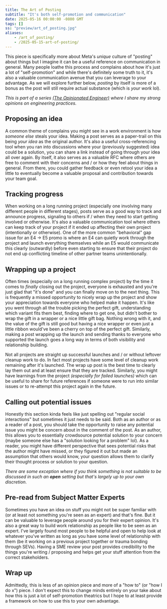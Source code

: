 ```yaml
---
title: The Art of Posting
subtitle: "It's both self-promotion and communication"
date: 2025-05-16 00:00:00 -0800 GMT
tags: []
ss: "preview/art_of_posting.jpg"
aliases:
    - /art_of_posting/
    - /2025-05-15-art-of-posting/
---
```


This piece is specifically more about Meta's _unique_ culture of "posting" about things but I imagine it can be a useful reference on communication in general. Many people loathe this process and complains about how it's just a lot of "self-promotion" and while there's definitely some truth to it, it's also a valuable communication avenue that you can leverage to your advantage. As we will explore further below, _posting_ by itself is more of a bonus as the post will still require actual substance (which is _your work_ lol).

_This is part of a series [(The Opinionated Engineer)](/blog/2025-05-04-the-opinionated-engineer/) where I share my strong opinions on engineering practices._

## Proposing an idea

A common theme of complains you might see in a work environment is how _someone else_ steals your idea. Making a post serves as a paper-trail on this being _your idea_ as the original author. It's also a useful cross-referencing tool when you ran into discussions where your (previously suggested) idea could be a solution, you can share a link instead of going through your idea all over again. By itself, it also serves as a valuable RFC where others are free to comment with their concerns and / or how they feel about things in general. From there, you could gather feedback or even retool your idea a little to eventually become a valuable proposal and contribution towards your team goal.

## Tracking progress

When working on a long running project (especially one involving many different people in different stages), posts serve as a good way to track and announce progress, signaling to others if / when they need to start getting involved or otherwise. It's also a valuable communication tool where others can keep track of your project if it ended up affecting their own project (intentionally or otherwise). One of the more common "behavioral" gap issue for an E4 -> E5 promo is where an E4 can quietly work through the project and launch everything themselves while an E5 would communicate this clearly (outwardly) before even starting to ensure that their project do not end up conflicting timeline of other partner teams unintentionally.

## Wrapping up a project

Often times (especially on a long running complex project) by the time it comes to _finally_ closing out the project, everyone is exhausted and you're just glad that "it's done" and you can finally move on to the next thing. This is frequently a missed opportunity to nicely wrap up the project and show your appreciation towards everyone who helped make it happen. It's like you went through all the trouble picking the perfect gift, understanding which variant fits them best, finding where to get one, but didn't bother to wrap the gift in a wrapper or a nice little gift bag. Nothing wrong with it, and the value of the gift is still good but having a nice wrapper or even just a little ribbon would've been a cherry on top of the perfect gift. Similarly, making a post wrapping up the launch and sending thanks to everyone who supported the launch goes a long way in terms of both visibility and relationship building.

Not all projects are straight up successful launches and / or without leftover cleanup work to do. In fact most projects have some level of cleanup work remaining after it's launched. The wrap up post is the best time to clearly lay them out and at least ensure that they are tracked. Similarly, you might have learnings from the project _(especially for failed launches)_ which can be useful to share for future references if someone were to run into similar issues or to re-attempt this project again in the future.

## Calling out potential issues

Honestly this section kinda feels like just spelling out "regular social interactions" but sometimes it just needs to be said. Both as an author or as a reader of a post, you should take the opportunity to raise any potential issue you might be concern about in the comment of the post. As an author, this allows you to essentially crowdsource potential solution to your concern (maybe someone else has a "solution looking for a problem" lol). As a reader, you might have different perspective that sees potential risks that the author might have missed, or they figured it out but made an assumption that others would know, your question allows them to clarify their thought process or solution to your question.

_There are some exception where if you think something is not suitable to be discussed in such an **open** setting but that's largely up to your own discretion._

## Pre-read from Subject Matter Experts

Sometimes you have an idea on stuff you might not be super familiar with (or at least not something you're seen as an expert) and that's fine. But it can be valuable to leverage people around you for their expert opinion. It's also a great way to build work relationship as people like to be seen as an expert. I've largely found most people to be helpful and open to help look at whatever you've written as long as you have some level of relationship with them (be it working on a previous project together or trauma bonding through SEVs). Having a SME review your post provides credibility to the things you're writing / proposing and helps get your stuff attention from the correct stakeholders.

## Wrap up

Admittedly, this is less of an opinion piece and more of a "how to" (or "how I do x") piece. I don't expect this to change minds entirely on your take about how this is just a lot of self-promotion theatrics but I hope to at least provide a framework on how to use this to your own advantage.